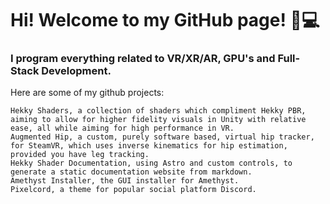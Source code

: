 # Hi! Welcome to my GitHub page! 🥽💻
 
### I program everything related to VR/XR/AR, GPU's and Full-Stack Development.

Here are some of my github projects:

    Hekky Shaders, a collection of shaders which compliment Hekky PBR, aiming to allow for higher fidelity visuals in Unity with relative ease, all while aiming for high performance in VR.
    Augmented Hip, a custom, purely software based, virtual hip tracker, for SteamVR, which uses inverse kinematics for hip estimation, provided you have leg tracking.
    Hekky Shader Documentation, using Astro and custom controls, to generate a static documentation website from markdown.
    Amethyst Installer, the GUI installer for Amethyst.
    Pixelcord, a theme for popular social platform Discord.
